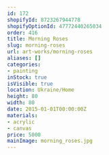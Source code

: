 ```yaml
---
id: 172
shopifyId: 8723267944778
shopifyOptionId: 47772440265034
order: 416
title: Morning Roses
slug: morning-roses
url: art-works/morning-roses
aliases: []
categories:
- painting
inStock: true
isVisible: true
location: Ukraine/Home
height: 80
width: 80
date: 2015-01-01T00:00:00Z
materials:
- acrylic
- canvas
price: 5000
mainImage: morning_roses.jpg
---
```

